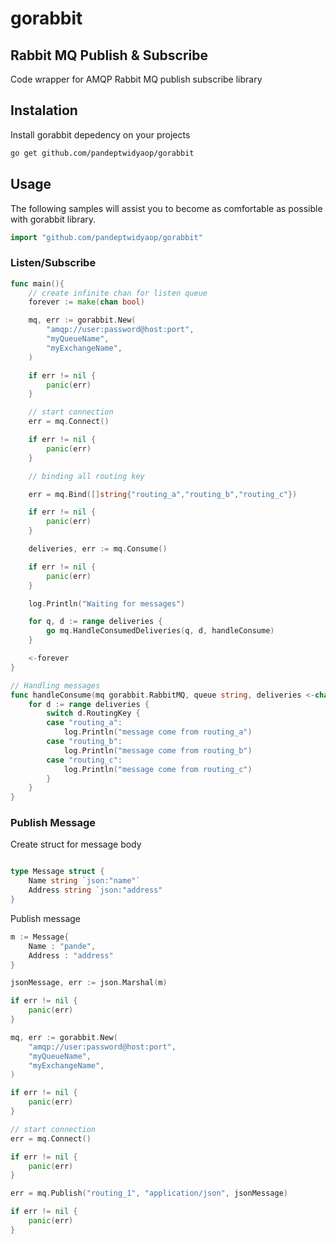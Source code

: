 # gorabbit
## Rabbit MQ Publish & Subscribe

Code wrapper for AMQP Rabbit MQ publish subscribe library

## Instalation
Install gorabbit depedency on your projects

```sh
go get github.com/pandeptwidyaop/gorabbit
```

## Usage

The following samples will assist you to become as comfortable as possible with gorabbit library.

```go
import "github.com/pandeptwidyaop/gorabbit"
```

### Listen/Subscribe

```go
func main(){
    // create infinite chan for listen queue
    forever := make(chan bool)

    mq, err := gorabbit.New(
        "amqp://user:password@host:port",
        "myQueueName",
        "myExchangeName",
    )

    if err != nil {
        panic(err)
    }

    // start connection
    err = mq.Connect()

    if err != nil {
        panic(err)
    }

    // binding all routing key

    err = mq.Bind([]string{"routing_a","routing_b","routing_c"})

    if err != nil {
        panic(err)
    }

    deliveries, err := mq.Consume()

    if err != nil {
        panic(err)
    }

    log.Println("Waiting for messages")

    for q, d := range deliveries {
        go mq.HandleConsumedDeliveries(q, d, handleConsume)
    }

    <-forever
}

// Handling messages
func handleConsume(mq gorabbit.RabbitMQ, queue string, deliveries <-chan amqp.Delivery){
    for d := range deliveries {
        switch d.RoutingKey {
        case "routing_a": 
            log.Println("message come from routing_a")
        case "routing_b":
            log.Println("message come from routing_b")
        case "routing_c":
            log.Println("message come from routing_c")
        }
    }
}
```

### Publish Message

Create struct for message body
```go

type Message struct {
    Name string `json:"name"`
    Address string `json:"address"
}

```
Publish message
```go
m := Message{
    Name : "pande",
    Address : "address"
}

jsonMessage, err := json.Marshal(m)

if err != nil {
    panic(err)
}

mq, err := gorabbit.New(
    "amqp://user:password@host:port",
    "myQueueName",
    "myExchangeName",
)

if err != nil {
    panic(err)
}

// start connection
err = mq.Connect()

if err != nil {
    panic(err)
}

err = mq.Publish("routing_1", "application/json", jsonMessage)

if err != nil {
    panic(err)
}
```